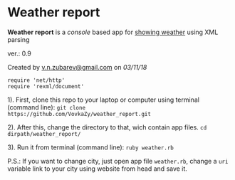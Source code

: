 # Weather report

__Weather report__ is a *console* based app for [showing weather](https://www.meteoservice.ru/content/export) using XML parsing

ver.: 0.9
 
Created by v.n.zubarev@gmail.com on *03/11/18*
```
require 'net/http'
require 'rexml/document'
```

1). First, clone this repo to your laptop or computer using terminal (command line):
  `git clone https://github.com/VovkaZy/weather_report.git`

2). After this, change the directory to that, wich contain app files.
  `cd dirpath/weather_report/`

3). Run it from terminal (command line): 
  `ruby weather.rb`

P.S.: If you want to change city, just open app file `weather.rb`, change a `uri` variable link to your city using website from head and save it.
